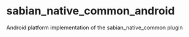 # sabian_native_common_android

Android platform implementation of the sabian_native_common plugin

